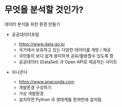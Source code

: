 # 무엇을 분석할 것인가?

데이터 분석을 위한 환경 만들기



- 공공데이터포털
  - https://www.data.go.kr
  - 국가에서 보유하고 있는 다양한 데이터를 개방 / 제공
  - 국민들이 보다 쉽게 용이하게 공유/활용할수 있도록 함
  - 공공데이터 (DataSet) 과 Open API로 제공하는 사이트



- 아나콘다
  - https://www.anaconda.com
  - 개발환경 구성하기
  - 가상 개발환경
  - 설치하면 Python 과 생태계를 한꺼번에 설치됨